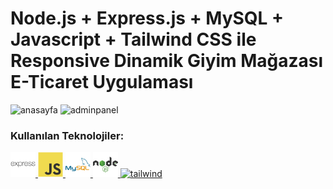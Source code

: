 # Node.js + Express.js + MySQL + Javascript + Tailwind CSS ile Responsive Dinamik Giyim Mağazası E-Ticaret Uygulaması

<img src="https://r.resimlink.com/Ed9Gv.png" alt="anasayfa"/>

<img src="https://media.giphy.com/media/v1.Y2lkPTc5MGI3NjExbGE3Z3Q1aHBuNHIzZnlrcXB3NHh6OWd1NWJ3MHJyb3I4amM4a2kxayZlcD12MV9pbnRlcm5hbF9naWZfYnlfaWQmY3Q9Zw/zxpW7mBXGjJn5RkhYd/giphy.gif" alt="adminpanel"/>

<h3 align="left">Kullanılan Teknolojiler:</h3>
<p align="left"> <a href="https://expressjs.com" target="_blank" rel="noreferrer"> <img src="https://raw.githubusercontent.com/devicons/devicon/master/icons/express/express-original-wordmark.svg" alt="express" width="40" height="40"/> </a> <a href="https://developer.mozilla.org/en-US/docs/Web/JavaScript" target="_blank" rel="noreferrer"> <img src="https://raw.githubusercontent.com/devicons/devicon/master/icons/javascript/javascript-original.svg" alt="javascript" width="40" height="40"/> </a> <a href="https://www.mysql.com/" target="_blank" rel="noreferrer"> <img src="https://raw.githubusercontent.com/devicons/devicon/master/icons/mysql/mysql-original-wordmark.svg" alt="mysql" width="40" height="40"/> </a> <a href="https://nodejs.org" target="_blank" rel="noreferrer"> <img src="https://raw.githubusercontent.com/devicons/devicon/master/icons/nodejs/nodejs-original-wordmark.svg" alt="nodejs" width="40" height="40"/> </a> <a href="https://tailwindcss.com/" target="_blank" rel="noreferrer"> <img src="https://www.vectorlogo.zone/logos/tailwindcss/tailwindcss-icon.svg" alt="tailwind" width="40" height="40"/> </a> </p>

